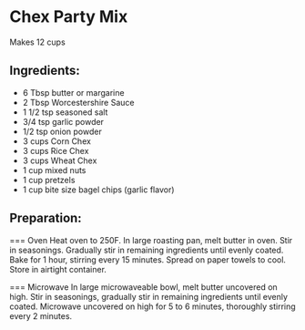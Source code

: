 Chex Party Mix
==============

Makes 12 cups

Ingredients:
------------

- 6 Tbsp butter or margarine
- 2 Tbsp Worcestershire Sauce
- 1 1/2 tsp seasoned salt
- 3/4 tsp garlic powder
- 1/2 tsp onion powder
- 3 cups Corn Chex
- 3 cups Rice Chex
- 3 cups Wheat Chex
- 1 cup mixed nuts
- 1 cup pretzels
- 1 cup bite size bagel chips (garlic flavor)

Preparation:
------------

=== Oven
Heat oven to 250F. In large roasting pan, melt butter in oven. Stir in
seasonings. Gradually stir in remaining ingredients until evenly coated. Bake
for 1 hour, stirring every 15 minutes. Spread on paper towels to cool. Store
in airtight container.

=== Microwave
In large microwaveable bowl, melt butter uncovered on high. Stir in seasonings,
gradually stir in remaining ingredients until evenly coated. Microwave
uncovered on high for 5 to 6 minutes, thoroughly stirring every 2 minutes.

[source]: Mom
